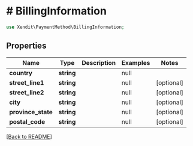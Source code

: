 # # BillingInformation


```php
use Xendit\PaymentMethod\BillingInformation;
```

## Properties

Name | Type | Description | Examples | Notes
------------ | ------------- | ------------- | ------------- | ------------- 
**country** | **string** |  | null | 
**street_line1** | **string** |  | null |  [optional]
**street_line2** | **string** |  | null |  [optional]
**city** | **string** |  | null |  [optional]
**province_state** | **string** |  | null |  [optional]
**postal_code** | **string** |  | null |  [optional]

[[Back to README]](../../README.md)
